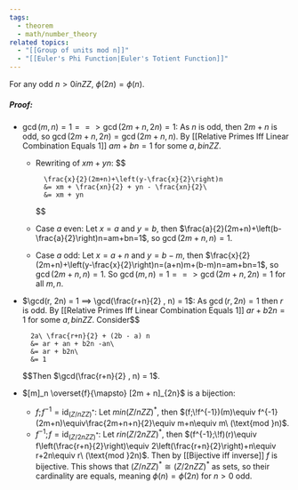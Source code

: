 ```yaml
---
tags:
  - theorem
  - math/number_theory
related topics:
  - "[[Group of units mod n]]"
  - "[[Euler's Phi Function|Euler's Totient Function]]"
---
```

For any odd $n > 0 in ZZ$, $\phi(2n) = \phi(n)$.
##### Proof:
- $\gcd(m, n) = 1 ==> \gcd(2m + n, 2n) = 1$:
	As $n$ is odd, then $2m+n$ is odd, so $\gcd(2m+n,2n)=\gcd(2m+n,n)$. By [[Relative Primes Iff Linear Combination Equals 1]] $am+bn=1$ for some $a,b in ZZ$. 
	- Rewriting of $xm+yn$:
		$$
		
			\frac{x}{2}(2m+n)+\left(y-\frac{x}{2}\right)n
			&= xm + \frac{xn}{2} + yn - \frac{xn}{2}\
			&= xm + yn
		
		$$
	- Case $a$ even:
		Let $x=a$ and $y=b$, then $\frac{a}{2}(2m+n)+\left(b-\frac{a}{2}\right)n=am+bn=1$, so $\gcd(2m+n, n)=1$.
	- Case $a$ odd:
		Let $x=a+n$ and $y=b-m$, then $\frac{x}{2}(2m+n)+\left(y-\frac{x}{2}\right)n=(a+n)m+(b-m)n=am+bn=1$, so $\gcd(2m+n, n)=1$.
	So $\gcd(m, n) = 1 ==> \gcd(2m + n, 2n) = 1$ for all $m,n$.
- $\gcd(r, 2n) = 1 ==> \gcd(\frac{r+n}{2} , n) = 1$:
	As $\gcd(r, 2n) = 1$ then $r$ is odd. By [[Relative Primes Iff Linear Combination Equals 1]] $ar+b2n=1$ for some $a,b in ZZ$. Consider$$
	
		2a\ \frac{r+n}{2} + (2b - a) n
		&= ar + an + b2n -an\
		&= ar + b2n\
		&= 1
	
	$$Then $\gcd(\frac{r+n}{2} , n) = 1$.
- $[m]_n \overset{f}{\mapsto} [2m + n]_{2n}$ is a bijection:
	- $f;\!f^{-1}=\text{id}_{\mathbb({Z}/n ZZ)^*}$:
		Let $m in\mathbb({Z}/n ZZ)^*$, then $(f;\!f^{-1})(m)\equiv f^{-1}(2m+n)\equiv\frac{2m+n+n}{2}\equiv m+n\equiv m\ (\text{mod }n)$.
	- $f^{-1};\!f=\text{id}_{\mathbb({Z}/2n ZZ)^*}$:
		Let $r in\mathbb({Z}/2n ZZ)^*$, then $(f^{-1};\!f)(r)\equiv f\left(\frac{r+n}{2}\right)\equiv 2\left(\frac{r+n}{2}\right)+n\equiv r+2n\equiv r\ (\text{mod }2n)$.
	Then by [[Bijective iff inverse]] $f$ is bijective.
This shows that $\mathbb({Z}/n ZZ)^*\cong\mathbb({Z}/2n ZZ)^*$ as sets, so their cardinality are equals, meaning $\phi(n)=\phi(2n)$ for $n>0$ odd.